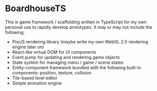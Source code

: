 # BoardhouseTS
This is game framework / scaffolding written in TypeScript for my own personal use to rapidly develop prototypes. It may or may not include the following:

* PixiJS rendering library (maybe write my own WebGL 2.0 rendering engine later on)
* React-like virtual DOM for UI components
* Event pump for updating and rendering game objects
* State system for managing menu / game / scene states
* Entity-component framework bundled with the following built-in components: position, texture, collision
* Tile-based level editor
* Simple animation engine
